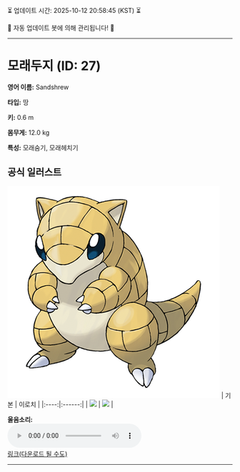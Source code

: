 
⏳ 업데이트 시간: 2025-10-12 20:58:45 (KST) ⏳

🤖 자동 업데이트 봇에 의해 관리됩니다! 🤖

---

# 모래두지 (ID: 27)
**영어 이름:** Sandshrew

**타입:** 땅

**키:** 0.6 m

**몸무게:** 12.0 kg

**특성:** 모래숨기, 모래헤치기

## 공식 일러스트
![](https://raw.githubusercontent.com/PokeAPI/sprites/master/sprites/pokemon/other/official-artwork/27.png)
| 기본 | 이로치 |
|:----:|:------:|
| <img src="http://play.pokemonshowdown.com/sprites/ani/sandshrew.gif" width="200"> | <img src="http://play.pokemonshowdown.com/sprites/ani-shiny/sandshrew.gif" width="200"> |

**울음소리:**<br><audio controls src="https://raw.githubusercontent.com/PokeAPI/cries/main/cries/pokemon/latest/27.ogg"></audio><br> [링크(다운로드 될 수도)](https://raw.githubusercontent.com/PokeAPI/cries/main/cries/pokemon/latest/27.ogg)


---
